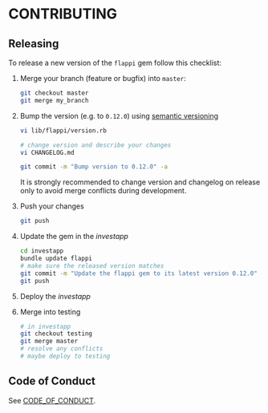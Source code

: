# CONTRIBUTING

## Releasing

To release a new version of the `flappi` gem follow this checklist:

 1. Merge your branch (feature or bugfix) into `master`:

    ```sh
    git checkout master
    git merge my_branch
    ```

 2. Bump the version (e.g. to `0.12.0`) using [semantic versioning](https://semver.org)

    ```sh
    vi lib/flappi/version.rb

    # change version and describe your changes
    vi CHANGELOG.md

    git commit -m "Bump version to 0.12.0" -a
    ```

    It is strongly recommended to change version and changelog on release only to avoid merge conflicts during development.

 3. Push your changes

    ```sh
    git push
    ```

 4. Update the gem in the _investapp_

    ```sh
    cd investapp
    bundle update flappi
    # make sure the released version matches
    git commit -m "Update the flappi gem to its latest version 0.12.0" -a
    git push
    ```

 5. Deploy the _investapp_

 6. Merge into testing

    ```sh
    # in investapp
    git checkout testing
    git merge master
    # resolve any conflicts
    # maybe deploy to testing
    ```

## Code of Conduct

See [CODE_OF_CONDUCT](./CODE_OF_CONDUCT.md).
